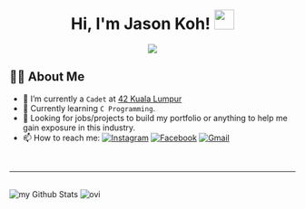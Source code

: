 <h1 align="center">Hi, I'm Jason Koh! <img src="https://media.giphy.com/media/hvRJCLFzcasrR4ia7z/giphy.gif" width="35"></h1>
<p align="center">
  <a href="https://github.com/DenverCoder1/readme-typing-svg"><img src="https://readme-typing-svg.herokuapp.com?lines=42+Kuala+Lumpur+Student;Always%20learning%20new%20things&center=true&width=500&height=50"></a>
</p>

## :ok_man: About Me
- 🔭 I’m currently a `Cadet` at [42 Kuala Lumpur](https://42kl.edu.my/)
- 🌱 Currently learning `C Programming`.
- 🤔 Looking for jobs/projects to build my portfolio or anything to help me gain exposure in this industry.
- 📫 How to reach me: <a href="https://www.instagram.com/jasonkwm/" target="_blank"><img src="https://img.shields.io/badge/Instagram-%23E4405F.svg?&style=flat-square&logo=instagram&logoColor=white" alt="Instagram"></a> <a href="https://www.facebook.com/jasonkwm" target="_blank"><img src="https://img.shields.io/badge/Facebook-%231877F2.svg?&style=flat-square&logo=facebook&logoColor=white" alt="Facebook"></a>
[![Gmail](https://img.shields.io/badge/-Gmail-d95040?style=flat-square&logo=gmail&logoColor=white)](mailto:jasonkwm@gmail.com)
<br>
<hr>
<br>
<img src="https://github-readme-stats.vercel.app/api?username=jasonkwm&include_all_commits=true&count_private=true&show_icons=true&layout=compact&theme=tokyonight" alt="my Github Stats"/>
<img src="https://github-readme-stats.vercel.app/api/top-langs?username=jasonkwm&show_icons=true&locale=en&layout=compact&theme=tokyonight" alt="ovi" />

<!--
**jasonkwm/jasonkwm** is a ✨ _special_ ✨ repository because its `README.md` (this file) appears on your GitHub profile.

Here are some ideas to get you started:

- 🔭 I’m currently a student at [42 Kuala Lumpur](https://42kl.edu.my/)
- 🌱 I’m currently learning ...
- 👯 I’m looking to collaborate on ...
- 🤔 I’m looking for help with ...
- 💬 Ask me about ...
- 📫 How to reach me: ...
- 😄 Pronouns: ...
- ⚡ Fun fact: ...
-->
